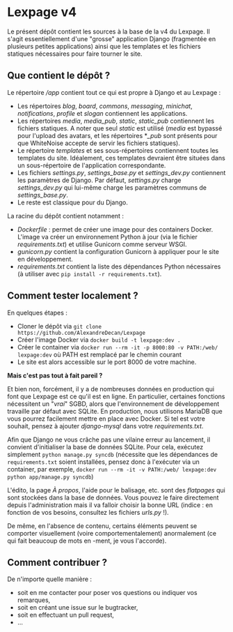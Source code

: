# Lexpage v4
Le présent dépôt contient les sources à la base de la v4 du Lexpage. Il s'agit essentiellement d'une "grosse" application Django (fragmentée en plusieurs petites applications) ainsi que les templates et les fichiers statiques nécessaires pour faire tourner le site. 

## Que contient le dépôt ?
Le répertoire */app* contient tout ce qui est propre à Django et au Lexpage : 
 - Les répertoires *blog*, *board*, *commons*, *messaging*, *minichat*, *notifications*, *profile* et *slogan* contiennent les applications. 
 - Les répertoires *media*, *media_pub*, *static*, *static_pub* contiennent les fichiers statiques. A noter que seul *static* est utilisé (*media* est bypassé pour l'upload des avatars, et les répertoires **_pub* sont présents pour que WhiteNoise accepte de servir les fichiers statiques). 
 - Le répertoire *templates* et ses sous-répertoires contiennent toutes les templates du site. Idéalement, ces templates devraient être situées dans un sous-répertoire de l'application correspondante. 
 - Les fichiers *settings.py*, *settings_base.py* et *settings_dev.py* contiennent les paramètres de Django. Par défaut, *settings.py* charge *settings_dev.py* qui lui-même charge les paramètres communs de *settings_base.py*. 
 - Le reste est classique pour du Django. 
  
La racine du dépôt contient notamment :
 - *Dockerfile* : permet de créer une image pour des containers Docker. L'image va créer un environnement Python à jour (via le fichier *requirements.txt*) et utilise Gunicorn comme serveur WSGI.
 - *gunicorn.py* contient la configuration Gunicorn à appliquer pour le site en développement.
 - *requirements.txt* contient la liste des dépendances Python nécessaires (à utiliser avec `pip install -r requirements.txt`).
 
## Comment tester localement ?
En quelques étapes :
- Cloner le dépôt via `git clone https://github.com/AlexandreDecan/Lexpage`
- Créer l'image Docker via `docker build -t lexpage:dev .`
- Créer le container via `docker run --rm -it -p 8000:80 -v PATH:/web/ lexpage:dev` où PATH est remplacé par le chemin courant
- Le site est alors accessible sur le port 8000 de votre machine.

**Mais c'est pas tout à fait pareil ?**

Et bien non, forcément, il y a de nombreuses données en production qui font que Lexpage est ce qu'il est en ligne. En particulier, certaines fonctions nécessitent un "*vrai*" SGBD, alors que l'environnement de développement travaille par défaut avec SQLite. En production, nous utilisons MariaDB que vous pourrez facilement mettre en place avec Docker. Si tel est votre souhait, pensez à ajouter *django-mysql* dans votre *requirements.txt*. 

Afin que Django ne vous crâche pas une vilaine erreur au lancement, il convient d'initialiser la base de données SQLite. Pour cela, exécutez simplement `python manage.py syncdb` (nécessite que les dépendances de `requirements.txt` soient installées, pensez donc à l'exécuter via un container, par exemple, `docker run --rm -it -v PATH:/web/ lexpage:dev python app/manage.py syncdb`)

L'édito, la page *À propos*, l'aide pour le balisage, etc. sont des *flatpages* qui sont stockées dans la base de données. Vous pouvez le faire directement depuis l'administration mais il va falloir choisir la bonne URL (indice : en fonction de vos besoins, consultez les fichiers *urls.py* !).

De même, en l'absence de contenu, certains éléments peuvent se comporter visuellement (voire comportementalement) anormalement (ce qui fait beaucoup de mots en -ment, je vous l'accorde). 


## Comment contribuer ?
De n'importe quelle manière :
- soit en me contacter pour poser vos questions ou indiquer vos remarques, 
- soit en créant une issue sur le bugtracker, 
- soit en effectuant un pull request, 
- ...
